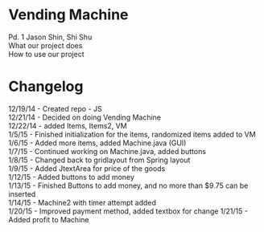 Vending Machine
==========

Pd. 1
Jason Shin, Shi Shu<br>
What our project does<br>
How to use our project

Changelog
==========

  12/19/14 - Created repo - JS<br>
  12/21/14 - Decided on doing Vending Machine<br>
  12/22/14 - added Items, Items2, VM<br>
  1/5/15 - Finished initialization for the items, randomized items added to VM<br>
  1/6/15 - Added more items, added Machine.java (GUI)<br>
  1/7/15 - Continued working on Machine.java, added buttons<br>
  1/8/15 - Changed back to gridlayout from Spring layout<br>
  1/9/15 - Added JtextArea for price of the goods<br>
  1/12/15 - Added buttons to add money<br>
  1/13/15 - Finished Buttons to add money, and no more than $9.75 can be inserted<br>
  1/14/15 - Machine2 with timer attempt added<br>
  1/20/15 - Improved payment method, added textbox for change
  1/21/15 - Added profit to Machine
